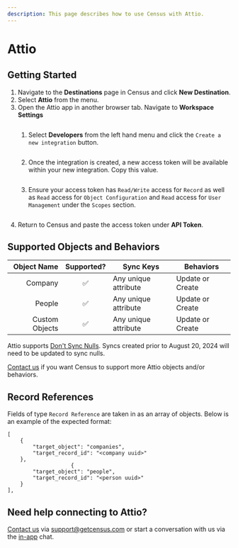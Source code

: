 ```yaml
---
description: This page describes how to use Census with Attio.
---
```


# Attio

## Getting Started

1. Navigate to the **Destinations** page in Census and click **New Destination**.
2. Select **Attio** from the menu.
3. Open the Attio app in another browser tab. Navigate to **Workspace Settings** <figure><img src="../.gitbook/assets/attio-workspace-settings.png" alt=""><figcaption></figcaption></figure>
   1. Select **Developers** from the left hand menu and click the `Create a new integration` button.
        <figure><img src="../.gitbook/assets/attio-developers.png" alt=""><figcaption></figcaption></figure>
   2. Once the integration is created, a new access token will be available within your new integration. Copy this value.
        <figure><img src="../.gitbook/assets/attio-access-token.png" alt=""><figcaption></figcaption></figure>
   3. Ensure your access token has `Read/Write` access for `Record` as well as `Read` access for `Object Configuration` and `Read` access for `User Management` under the `Scopes` section.
        <figure><img src="../.gitbook/assets/attio-scopes.png" alt=""><figcaption></figcaption></figure>
4. Return to Census and paste the access token under **API Token**.


## Supported Objects and Behaviors

| **Object Name** | **Supported?** | **Sync Keys**      | **Behaviors** |
|----------------:| :------------: |----------------------|---------------|
|         Company | ✅ | Any unique attribute | Update or Create   |
|          People | ✅ | Any unique attribute | Update or Create   |
|  Custom Objects | ✅ | Any unique attribute | Update or Create   |

Attio supports [Don't Sync Nulls](/basics/core-concept#conditional-field-mappings). Syncs created prior to August 20, 2024 will need to be updated to sync nulls.

[Contact us](mailto:support@getcensus.com) if you want Census to support more Attio objects and/or behaviors.

## Record References

Fields of type `Record Reference` are taken in as an array of objects. Below is an example of the expected format:
```
[
    {
        "target_object": "companies",
        "target_record_id": "<company uuid>"
    },
                    {
        "target_object": "people",
        "target_record_id": "<person uuid>"
    }
],
```

## Need help connecting to Attio?

[Contact us](mailto:support@getcensus.com) via support@getcensus.com or start a conversation with us via the [in-app](https://app.getcensus.com) chat.
